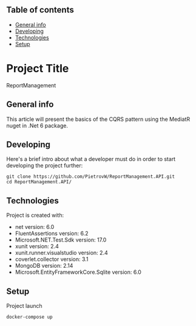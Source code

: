 ## Table of contents
* [General info](#general-info)
* [Developing](#developing)
* [Technologies](#technologies)
* [Setup](#setup)


# Project Title
 ReportManagement
   
 ## General info
This article will present the basics of the CQRS pattern using the MediatR nuget in .Net 6 package.

## Developing

Here's a brief intro about what a developer must do in order to start developing
the project further:

```shell
git clone https://github.com/PietrovW/ReportManagement.API.git
cd ReportManagement.API/
```

## Technologies
Project is created with:
* net version: 6.0
* FluentAssertions version: 6.2
* Microsoft.NET.Test.Sdk version: 17.0
* xunit version: 2.4
* xunit.runner.visualstudio version: 2.4
* coverlet.collector version: 3.1
* MongoDB version: 2.14
* Microsoft.EntityFrameworkCore.Sqlite version: 6.0 

## Setup
Project launch
```
docker-compose up
```
